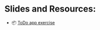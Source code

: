 # Slides and Resources:
- 📦 [ToDo app exercise](https://codesandbox.io/s/redi-week-05-exercises-wplqq?file=/src/App.js)
